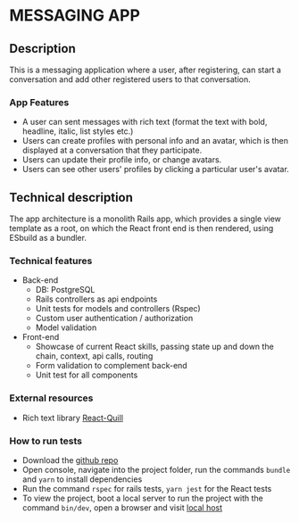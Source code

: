 # MESSAGING APP

## Description

This is a messaging application where a user, after registering, can start a conversation and add other registered users to that conversation.

### App Features

- A user can sent messages with rich text (format the text with bold, headline, italic, list styles etc.)
- Users can create profiles with personal info and an avatar, which is then displayed at a conversation that they participate.
- Users can update their profile info, or change avatars.
- Users can see other users' profiles by clicking a particular user's avatar.

## Technical description

The app architecture is a monolith Rails app, which provides a single view template as a root, on which the React front end is then rendered, using ESbuild as a bundler.

### Technical features

- Back-end
  - DB: PostgreSQL
  - Rails controllers as api endpoints
  - Unit tests for models and controllers (Rspec)
  - Custom user authentication / authorization
  - Model validation
- Front-end
  - Showcase of current React skills, passing state up and down the chain, context, api calls, routing
  - Form validation to complement back-end
  - Unit test for all components

### External resources

- Rich text library [React-Quill](https://quilljs.com/playground/react)

### How to run tests

- Download the [github repo](https://github.com/NikEmman/messenger)
- Open console, navigate into the project folder, run the commands `bundle` and `yarn` to install dependencies
- Run the command `rspec` for rails tests, `yarn jest` for the React tests
- To view the project, boot a local server to run the project with the command `bin/dev`, open a browser and visit [local host](http://localhost:3000/)
